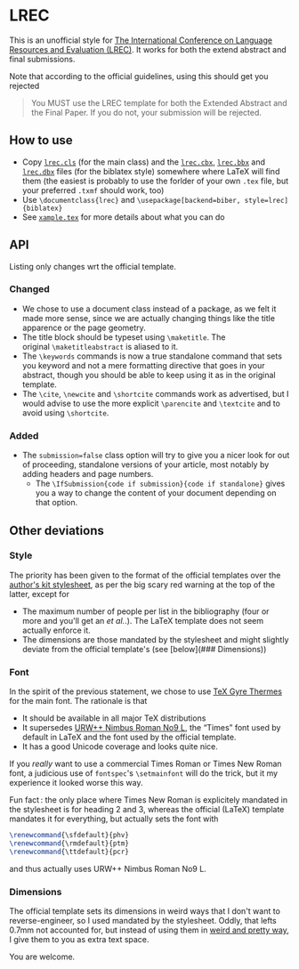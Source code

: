 LREC
====

This is an unofficial style for [The International Conference on Language Resources and Evaluation (LREC)](http://lrec-conf.org/). It works for both the extend abstract and final submissions.

Note that according to the official guidelines, using this should get you rejected

> You MUST use the LREC template for both the Extended Abstract and the Final Paper. If you do not, your submission will be rejected.


## How to use

  - Copy [`lrec.cls`](lrec.cls) (for the main class) and the [`lrec.cbx`](lrec.cbx), [`lrec.bbx`](lrec.bbx) and [`lrec.dbx`](lrec.dbx) files (for the biblatex style) somewhere where LaTeX will find them (the easiest is probably to use the forlder of your own `.tex` file, but your preferred `.txmf` should work, too)
  - Use `\documentclass{lrec}` and `\usepackage[backend=biber, style=lrec]{biblatex}`
  - See [`xample.tex`](xample.tex) for more details about what you can do

## API
Listing only changes wrt the official template.

### Changed
  - We chose to use a document class instead of a package, as we felt it made more sense, since we are actually changing things like the title apparence or the page geometry.
  - The title block should be typeset using `\maketitle`. The original `\maketitleabstract` is aliased to it.
  - The `\keywords` commands is now a true standalone command that sets you keyword and not a mere formatting directive that goes in your abstract, though you should be able to keep using it as in the original template.
  - The `\cite`, `\newcite` and `\shortcite` commands work as advertised, but I would advise to use the more explicit `\parencite` and `\textcite` and to avoid using `\shortcite`.

### Added
  - The `submission=false` class option will try to give you a nicer look for out of proceeding, standalone versions of your article, most notably by adding headers and page numbers.
    - The `\IfSubmission{code if submission}{code if standalone}` gives you a way to change the content of your document depending on that option.


## Other deviations
### Style
The priority has been given to the format of the official templates over the [author's kit stylesheet](http://lrec2018.lrec-conf.org/en/submission/authors-kit/), as per the big scary red warning at the top of the latter, except for

  - The maximum number of people per list in the bibliography (four or more and you'll get an *et al.*.). The LaTeX template does not seem actually enforce it.
  - The dimensions are those mandated by the stylesheet and might slightly deviate from the official template's (see [below](### Dimensions))

### Font
In the spirit of the previous statement, we chose to use [TeX Gyre Thermes](http://www.gust.org.pl/projects/e-foundry/tex-gyre/termes) for the main font. The rationale is that

  - It should be available in all major TeX distributions
  - It supersedes [URW++ Nimbus Roman No9 L](https://www.urwpp.de/shop/?fontshop=datei:show_font_details;fontnummer:n021003l), the “Times” font used by default in LaTeX and the font used by the official template.
  - It has a good Unicode coverage and looks quite nice.

If you *really* want to use a commercial Times Roman or Times New Roman font, a judicious use of `fontspec`'s `\setmainfont` will do the trick, but it my experience it looked worse this way.

Fun fact : the only place where Times New Roman is explicitely mandated in the stylesheet is for heading 2 and 3, whereas the official (LaTeX) template mandates it for everything, but actually sets the font with

```latex
\renewcommand{\sfdefault}{phv}
\renewcommand{\rmdefault}{ptm}
\renewcommand{\ttdefault}{pcr}
```

and thus actually uses URW++ Nimbus Roman No9 L.

### Dimensions

The official template sets its dimensions in weird ways that I don't want to reverse-engineer, so I used mandated by the stylesheet.
Oddly, that lefts 0.7mm not accounted for, but instead of using them in [weird and pretty way](https://twitter.com/EvpokPadding/status/911674913412599808), I give them to you as extra text space.

You are welcome.
